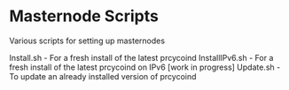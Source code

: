 # Masternode Scripts
 Various scripts for setting up masternodes

 Install.sh - For a fresh install of the latest prcycoind
 InstallIPv6.sh - For a fresh install of the latest prcycoind on IPv6 [work in progress]
 Update.sh - To update an already installed version of prcycoind